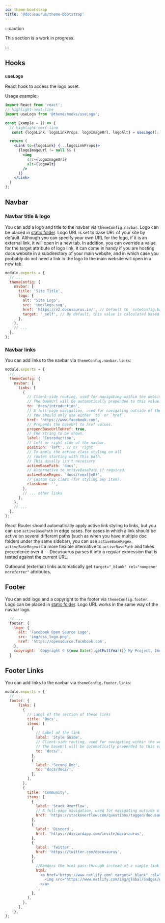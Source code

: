 ```yaml
---
id: theme-bootstrap
title: '@docusaurus/theme-bootstrap'
---
```


:::caution

This section is a work in progress.

:::

## Hooks

### `useLogo`

React hook to access the logo asset.

Usage example:

```jsx
import React from 'react';
// highlight-next-line
import useLogo from '@theme/hooks/useLogo';

const Example = () => {
  // highlight-next-line
   const {logoLink, logoLinkProps, logoImageUrl, logoAlt} = useLogo();

  return (
    <Link to={logoLink} {...logoLinkProps}>
      {logoImageUrl != null && (
        <img
          src={logoImageUrl}
          alt={logoAlt}
        />
      )}
    </Link>
  )
};
```

## Navbar

### Navbar title & logo

You can add a logo and title to the navbar via `themeConfig.navbar`. Logo can be placed in [static folder](static-assets.md). Logo URL is set to base URL of your site by default. Although you can specify your own URL for the logo, if it is an external link, it will open in a new tab. In addition, you can override a value for the target attribute of logo link, it can come in handy if you are hosting docs website in a subdirectory of your main website, and in which case you probably do not need a link in the logo to the main website will open in a new tab.

```js {5-11} title="docusaurus.config.js"
module.exports = {
  // ...
  themeConfig: {
    navbar: {
      title: 'Site Title',
      logo: {
        alt: 'Site Logo',
        src: 'img/logo.svg',
        href: 'https://v2.docusaurus.io/', // Default to `siteConfig.baseUrl`.
        target: '_self', // By default, this value is calculated based on the `href` attribute (the external link will open in a new tab, all others in the current one).
      },
    },
    // ...
  },
};
```

### Navbar links

You can add links to the navbar via `themeConfig.navbar.links`:

```js {5-15} title="docusaurus.config.js"
module.exports = {
  // ...
  themeConfig: {
    navbar: {
      links: [
        {
          // Client-side routing, used for navigating within the website.
          // The baseUrl will be automatically prepended to this value.
          to: 'docs/introduction',
          // A full-page navigation, used for navigating outside of the website.
          // You should only use either `to` or `href`.
          href: 'https://www.facebook.com',
          // Prepends the baseUrl to href values.
          prependBaseUrlToHref: true,
          // The string to be shown.
          label: 'Introduction',
          // Left or right side of the navbar.
          position: 'left', // or 'right'
          // To apply the active class styling on all
          // routes starting with this path.
          // This usually isn't necessary
          activeBasePath: 'docs',
          // Alternative to activeBasePath if required.
          activeBaseRegex: 'docs/(next|v8)',
          // Custom CSS class (for styling any item).
          className: '',
        },
        // ... other links
      ],
    },
    // ...
  },
};
```

React Router should automatically apply active link styling to links, but you can use `activeBasePath` in edge cases. For cases in which a link should be active on several different paths (such as when you have multiple doc folders under the same sidebar), you can use `activeBaseRegex`. `activeBaseRegex` is a more flexible alternative to `activeBasePath` and takes precedence over it -- Docusaurus parses it into a regular expression that is tested against the current URL.

Outbound (external) links automatically get `target="_blank" rel="noopener noreferrer"` attributes.


## Footer

You can add logo and a copyright to the footer via `themeConfig.footer`. Logo can be placed in [static folder](static-assets.md). Logo URL works in the same way of the navbar logo.

```js {5-15} title="docusaurus.config.js"
  // ...
  footer: {
    logo: {
      alt: 'Facebook Open Source Logo',
      src: 'img/oss_logo.png',
      href: 'https://opensource.facebook.com',
    },
    copyright: `Copyright © ${new Date().getFullYear()} My Project, Inc. Built with Docusaurus.`,
  }
```

## Footer Links
You can add links to the navbar via `themeConfig.footer.links`:


```js {5-15} title="docusaurus.config.js"
module.exports = {
  // ...
  footer: {
      links: [
        {
          // Label of the section of these links
          title: 'Docs',
          items: [
            {
              // Label of the link
              label: 'Style Guide',
              // Client-side routing, used for navigating within the website.
              // The baseUrl will be automatically prepended to this value.
              to: 'docs/',
            },
            {
              label: 'Second Doc',
              to: 'docs/doc2/',
            },
          ],
        },
        {
          title: 'Community',
          items: [
            {
              label: 'Stack Overflow',
              // A full-page navigation, used for navigating outside of the website.
              href: 'https://stackoverflow.com/questions/tagged/docusaurus',
            },
            {
              label: 'Discord',
              href: 'https://discordapp.com/invite/docusaurus',
            },
            {
              label: 'Twitter',
              href: 'https://twitter.com/docusaurus',
            },
            {
              //Renders the html pass-through instead of a simple link
              html: `
                <a href="https://www.netlify.com" target="_blank" rel="noreferrer noopener" aria-label="Deploys by Netlify">
                  <img src="https://www.netlify.com/img/global/badges/netlify-color-accent.svg" alt="Deploys by Netlify" />
                </a>
              `,
            },
          ],
        },
      ],
    },
};
```

